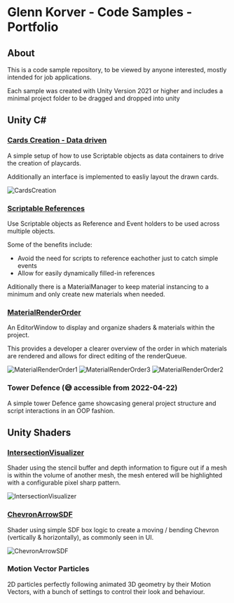 # Glenn Korver - Code Samples - Portfolio

## About

This is a code sample repository, to be viewed by anyone interested, mostly intended for job applications.

Each sample was created with Unity Version 2021 or higher and includes a minimal project folder to be dragged and dropped into unity 


## Unity C#

### [Cards Creation - Data driven](https://github.com/GlennPr/Portfolio/tree/master/Unity-C%23/Cards-DataDriven)
A simple setup of how to use Scriptable objects as data containers to drive the creation of playcards.

Additionally an interface is implemented to easliy layout the drawn cards.

![CardsCreation](https://user-images.githubusercontent.com/15729395/164309788-99b80bda-7fc1-4de6-8465-75de5c65f5a8.PNG)

### [Scriptable References](https://github.com/GlennPr/Portfolio/tree/master/Unity-C%23/Scriptable-References)
Use Scriptable objects as Reference and Event holders to be used across multiple objects.

Some of the benefits include:
- Avoid the need for scripts to reference eachother just to catch simple events
- Allow for easily dynamically filled-in references

Aditionally there is a MaterialManager to keep material instancing to a minimum and only create new materials when needed.

### [MaterialRenderOrder](https://github.com/GlennPr/Portfolio/tree/master/Unity-C%23/EditorWindow-MaterialRenderOrder)
An EditorWindow to display and organize shaders & materials within the project.

This provides a developer a clearer overview of the order in which materials are rendered and allows for direct editing of the renderQueue.

![MaterialRenderOrder1](https://user-images.githubusercontent.com/15729395/164308213-978997f8-1045-4de5-92bc-c7453987eccf.PNG)
![MaterialRenderOrder3](https://user-images.githubusercontent.com/15729395/164308257-b8d0b169-0a26-4d74-98a0-8fc0e5bb882f.PNG)
![MaterialRenderOrder2](https://user-images.githubusercontent.com/15729395/164308266-b12b7832-9a61-4ad8-80a7-1f280a7e2542.PNG)


### Tower Defence **(:sweat_smile: accessible from 2022-04-22)**
A simple tower Defence game showcasing general project structure and script interactions in an OOP fashion.


## Unity Shaders

### [IntersectionVisualizer](https://github.com/GlennPr/Portfolio/tree/master/Unity-Shader/IntersectionVisualizer)
Shader using the stencil buffer and depth information to figure out if a mesh is within the volume of another mesh, the mesh entered will be highlighted with a configurable pixel sharp pattern.

![IntersectionVisualizer](https://user-images.githubusercontent.com/15729395/164309442-ca2bb610-3143-4c34-846b-c88886450882.PNG)


### [ChevronArrowSDF](https://github.com/GlennPr/Portfolio/tree/master/Unity-Shader/ChevronArrowSDF)
Shader using simple SDF box logic to create a moving / bending Chevron (vertically & horizontally), as commonly seen in UI.

![ChevronArrowSDF](https://user-images.githubusercontent.com/15729395/164309055-d57ef00f-7688-46ad-aa0e-1f542dbb5eb2.gif)


### Motion Vector Particles
2D particles perfectly following animated 3D geometry by their Motion Vectors, with a bunch of settings to control their look and behaviour.
